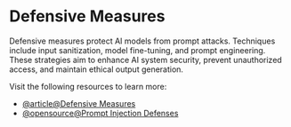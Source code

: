 # Defensive Measures

Defensive measures protect AI models from prompt attacks. Techniques include input sanitization, model fine-tuning, and prompt engineering. These strategies aim to enhance AI system security, prevent unauthorized access, and maintain ethical output generation.

Visit the following resources to learn more:

- [@article@Defensive Measures](https://learnprompting.org/docs/prompt_hacking/defensive_measures/overview)
- [@opensource@Prompt Injection Defenses](https://github.com/tldrsec/prompt-injection-defenses?tab=readme-ov-file#prompt-injection-defenses)
